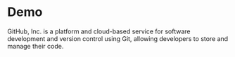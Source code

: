 # Demo

GitHub, Inc. is a platform and 
cloud-based service for software development and version control 
using Git, allowing developers to store and manage their code.
